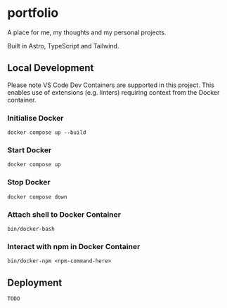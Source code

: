 # portfolio

A place for me, my thoughts and my personal projects.

Built in Astro, TypeScript and Tailwind.

## Local Development

Please note VS Code Dev Containers are supported in this project.
This enables use of extensions (e.g. linters) requiring context from the Docker container.

### Initialise Docker

```
docker compose up --build
```

### Start Docker

```
docker compose up
```

### Stop Docker

```
docker compose down
```

### Attach shell to Docker Container

```
bin/docker-bash
```

### Interact with npm in Docker Container

```
bin/docker-npm <npm-command-here>
```

## Deployment

```
TODO
```
